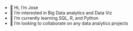 - 👋 Hi, I’m Jose
- 👀 I’m interested in Big Data analytics and Data Viz
- 🌱 I’m currently learning SQL, R, and Python
- 💞️ I’m looking to collaborate on any data analytics projects
